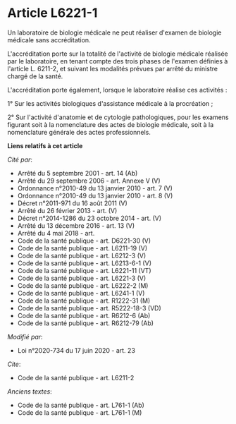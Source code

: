 # Article L6221-1

Un laboratoire de biologie médicale ne peut réaliser d'examen de biologie médicale sans accréditation.

L'accréditation porte sur la totalité de l'activité de biologie médicale réalisée par le laboratoire, en tenant compte des
trois phases de l'examen définies à l'article L. 6211-2, et suivant les modalités prévues par arrêté du ministre chargé de la
santé.

L'accréditation porte également, lorsque le laboratoire réalise ces activités :

1° Sur les activités biologiques d'assistance médicale à la procréation ;

2° Sur l'activité d'anatomie et de cytologie pathologiques, pour les examens figurant soit à la nomenclature des actes de
biologie médicale, soit à la nomenclature générale des actes professionnels.

**Liens relatifs à cet article**

_Cité par_:

  - Arrêté du 5 septembre 2001 - art. 14 (Ab)
  - Arrêté du 29 septembre 2006 - art. Annexe V (V)
  - Ordonnance n°2010-49 du 13 janvier 2010 - art. 7 (V)
  - Ordonnance n°2010-49 du 13 janvier 2010 - art. 8 (V)
  - Décret n°2011-971 du 16 août 2011 (V)
  - Arrêté du 26 février 2013 - art. (V)
  - Décret n°2014-1286 du 23 octobre 2014 - art. (V)
  - Arrêté du 13 décembre 2016 - art. 13 (V)
  - Arrêté du 4 mai 2018 - art.
  - Code de la santé publique - art. D6221-30 (V)
  - Code de la santé publique - art. L6211-19 (V)
  - Code de la santé publique - art. L6212-3 (V)
  - Code de la santé publique - art. L6213-6-1 (V)
  - Code de la santé publique - art. L6221-11 (VT)
  - Code de la santé publique - art. L6221-3 (V)
  - Code de la santé publique - art. L6222-2 (M)
  - Code de la santé publique - art. L6241-1 (V)
  - Code de la santé publique - art. R1222-31 (M)
  - Code de la santé publique - art. R5222-18-3 (VD)
  - Code de la santé publique - art. R6212-6 (Ab)
  - Code de la santé publique - art. R6212-79 (Ab)

_Modifié par_:

  - Loi n°2020-734 du 17 juin 2020 - art. 23

_Cite_:

  - Code de la santé publique - art. L6211-2

_Anciens textes_:

  - Code de la santé publique - art. L761-1 (Ab)
  - Code de la santé publique - art. L761-1 (M)
